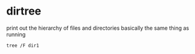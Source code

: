 # dirtree
print out the hierarchy of files and directories
basically the same thing as running
```bash
tree /F dir1
```
